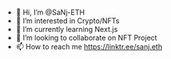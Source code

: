 - 👋 Hi, I’m @SaNj-ETH
- 👀 I’m interested in Crypto/NFTs
- 🌱 I’m currently learning Next.js
- 💞️ I’m looking to collaborate on NFT Project
- 📫 How to reach me https://linktr.ee/sanj.eth
<!---
SaNj-ETH/SaNj-ETH is a ✨ special ✨ repository because its `README.md` (this file) appears on your GitHub profile.
You can click the Preview link to take a look at your changes.
--->
